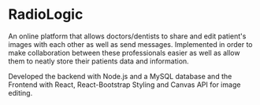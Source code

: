 # RadioLogic

An online platform that allows doctors/dentists to share and edit patient's images with each other as well as send messages. Implemented in order to make collaboration 
between these professionals easier as well as allow them to neatly store their patients data and information.

Developed the backend with Node.js and a MySQL database and the Frontend with React, React-Bootstrap Styling and Canvas API for image editing.
